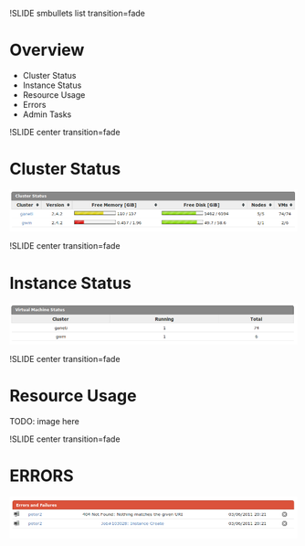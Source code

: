 !SLIDE smbullets list transition=fade

# Overview

* Cluster Status
* Instance Status
* Resource Usage
* Errors
* Admin Tasks

!SLIDE center transition=fade

# Cluster Status

![overview-clusters](overview-clusters.png)


!SLIDE center transition=fade

# Instance Status

![overview-instances](overview-instances.png)


!SLIDE center transition=fade

# Resource Usage

TODO: image here

!SLIDE center transition=fade

# ERRORS

![overview-errors](overview-errors.png)
